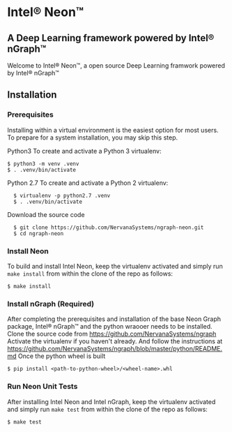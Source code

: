 # Intel® Neon™

## A Deep Learning framework powered by Intel® nGraph™

Welcome to Intel® Neon™, a open source Deep Learning framwork powered by Intel® nGraph™ 


## Installation

### Prerequisites  

Installing within a virtual environment is the easiest option for most users. 
To prepare for a system installation, you may skip this step.  

Python3 
  To create and activate a Python 3 virtualenv:
     
```
$ python3 -m venv .venv
$ . .venv/bin/activate
```

Python 2.7
  To create and activate a Python 2 virtualenv:


```
  $ virtualenv -p python2.7 .venv
  $ . .venv/bin/activate
```

Download the source code
```
  $ git clone https://github.com/NervanaSystems/ngraph-neon.git
  $ cd ngraph-neon
```

### Install Neon
  
To build and install Intel Neon, keep the virtualenv activated and 
simply run ``make install`` from within the clone of the repo as follows:

```
$ make install
```

### Install nGraph (Required)

After completing the prerequisites and installation of the base Neon
Graph package, Intel® nGraph™ and the python wraooer needs to be installed.
Clone the source code from https://github.com/NervanaSystems/ngraph
Activate the virtualenv if you haven't already. And follow the instructions at
https://github.com/NervanaSystems/ngraph/blob/master/python/README.md
Once the python wheel is built

```
$ pip install <path-to-python-wheel>/<wheel-name>.whl
```

### Run Neon Unit Tests

After installing Intel Neon and Intel nGraph, keep the virtualenv activated and
simply run ``make test`` from within the clone of the repo as follows:

```
$ make test
```

